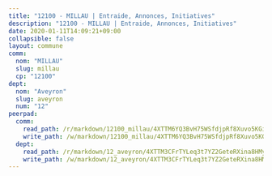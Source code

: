 ```yaml
---
title: "12100 - MILLAU | Entraide, Annonces, Initiatives"
description: "12100 - MILLAU | Entraide, Annonces, Initiatives"
date: 2020-01-11T14:09:21+09:00
collapsible: false
layout: commune
comm:
  nom: "MILLAU"
  slug: millau
  cp: "12100"
dept:
  nom: "Aveyron"
  slug: aveyron
  num: "12"
peerpad:
  comm:
    read_path: /r/markdown/12100_millau/4XTTM6YQ3BvH75WSfdjpRf8Xuvo5KGiSrpoWwrB457eVMcPvo
    write_path: /w/markdown/12100_millau/4XTTM6YQ3BvH75WSfdjpRf8Xuvo5KGiSrpoWwrB457eVMcPvo-K3TgTrVthUCeQbwCw9HnMCytatXC5wqm6b6M7yNJ8qy8Sw4yBENvegKdf3EgdPFT1zxKGWQFkbFzhpa1q5sVgSqqFf6CH6g1tmva77iyhrk1haJ2E69vLde6wXP99zoHgTc3Azdm
  dept:
    read_path: /r/markdown/12_aveyron/4XTTM3CFrTYLeq3t7YZ2GeteRXina8HMy585xLdATaEm28gJq
    write_path: /w/markdown/12_aveyron/4XTTM3CFrTYLeq3t7YZ2GeteRXina8HMy585xLdATaEm28gJq-K3TgUfu3tdsvnJNzfCjLcQBm4uQ83gag77qnaAo9pjUvbpQyfAVAxJdyULKffeJFVcGHHVraYZNVQhiGBeBUKBFLy2Vr8dapgU6tQCmoJQ6dgnoqRGmK9bSxqhW9VArfxRuTPcgV
---
```


